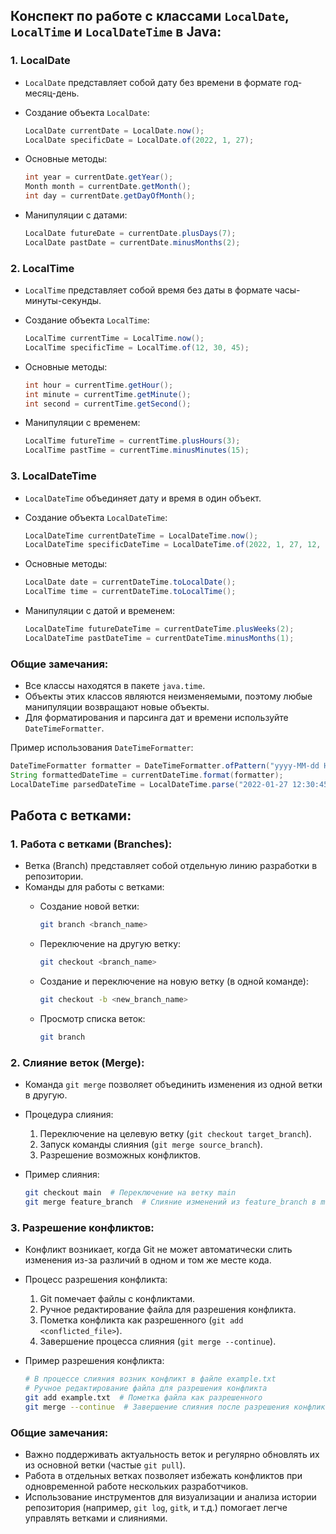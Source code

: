 ## Конспект по работе с классами `LocalDate`, `LocalTime` и `LocalDateTime` в Java:

### 1. LocalDate
- `LocalDate` представляет собой дату без времени в формате год-месяц-день.
- Создание объекта `LocalDate`:
  ```java
  LocalDate currentDate = LocalDate.now();
  LocalDate specificDate = LocalDate.of(2022, 1, 27);
  ```

- Основные методы:
  ```java
  int year = currentDate.getYear();
  Month month = currentDate.getMonth();
  int day = currentDate.getDayOfMonth();
  ```

- Манипуляции с датами:
  ```java
  LocalDate futureDate = currentDate.plusDays(7);
  LocalDate pastDate = currentDate.minusMonths(2);
  ```

### 2. LocalTime
- `LocalTime` представляет собой время без даты в формате часы-минуты-секунды.
- Создание объекта `LocalTime`:
  ```java
  LocalTime currentTime = LocalTime.now();
  LocalTime specificTime = LocalTime.of(12, 30, 45);
  ```

- Основные методы:
  ```java
  int hour = currentTime.getHour();
  int minute = currentTime.getMinute();
  int second = currentTime.getSecond();
  ```

- Манипуляции с временем:
  ```java
  LocalTime futureTime = currentTime.plusHours(3);
  LocalTime pastTime = currentTime.minusMinutes(15);
  ```

### 3. LocalDateTime
- `LocalDateTime` объединяет дату и время в один объект.
- Создание объекта `LocalDateTime`:
  ```java
  LocalDateTime currentDateTime = LocalDateTime.now();
  LocalDateTime specificDateTime = LocalDateTime.of(2022, 1, 27, 12, 30, 45);
  ```

- Основные методы:
  ```java
  LocalDate date = currentDateTime.toLocalDate();
  LocalTime time = currentDateTime.toLocalTime();
  ```

- Манипуляции с датой и временем:
  ```java
  LocalDateTime futureDateTime = currentDateTime.plusWeeks(2);
  LocalDateTime pastDateTime = currentDateTime.minusMonths(1);
  ```

### Общие замечания:
- Все классы находятся в пакете `java.time`.
- Объекты этих классов являются неизменяемыми, поэтому любые манипуляции возвращают новые объекты.
- Для форматирования и парсинга дат и времени используйте `DateTimeFormatter`.

Пример использования `DateTimeFormatter`:
```java
DateTimeFormatter formatter = DateTimeFormatter.ofPattern("yyyy-MM-dd HH:mm:ss");
String formattedDateTime = currentDateTime.format(formatter);
LocalDateTime parsedDateTime = LocalDateTime.parse("2022-01-27 12:30:45", formatter);
```

## Работа с ветками:

### 1. Работа с ветками (Branches):
- Ветка (Branch) представляет собой отдельную линию разработки в репозитории.
- Команды для работы с ветками:
  - Создание новой ветки:
    ```bash
    git branch <branch_name>
    ```

  - Переключение на другую ветку:
    ```bash
    git checkout <branch_name>
    ```

  - Создание и переключение на новую ветку (в одной команде):
    ```bash
    git checkout -b <new_branch_name>
    ```

  - Просмотр списка веток:
    ```bash
    git branch
    ```

### 2. Слияние веток (Merge):
- Команда `git merge` позволяет объединить изменения из одной ветки в другую.
- Процедура слияния:
  1. Переключение на целевую ветку (`git checkout target_branch`).
  2. Запуск команды слияния (`git merge source_branch`).
  3. Разрешение возможных конфликтов.

- Пример слияния:
  ```bash
  git checkout main  # Переключение на ветку main
  git merge feature_branch  # Слияние изменений из feature_branch в main
  ```

### 3. Разрешение конфликтов:
- Конфликт возникает, когда Git не может автоматически слить изменения из-за различий в одном и том же месте кода.
- Процесс разрешения конфликта:
  1. Git помечает файлы с конфликтами.
  2. Ручное редактирование файла для разрешения конфликта.
  3. Пометка конфликта как разрешенного (`git add <conflicted_file>`).
  4. Завершение процесса слияния (`git merge --continue`).

- Пример разрешения конфликта:
  ```bash
  # В процессе слияния возник конфликт в файле example.txt
  # Ручное редактирование файла для разрешения конфликта
  git add example.txt  # Пометка файла как разрешенного
  git merge --continue  # Завершение слияния после разрешения конфликта
  ```

### Общие замечания:
- Важно поддерживать актуальность веток и регулярно обновлять их из основной ветки (частые `git pull`).
- Работа в отдельных ветках позволяет избежать конфликтов при одновременной работе нескольких разработчиков.
- Использование инструментов для визуализации и анализа истории репозитория (например, `git log`, `gitk`, и т.д.) помогает легче управлять ветками и слияниями.